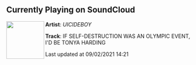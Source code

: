 ## Currently Playing on SoundCloud

[<img align="left" width="100" src="https://i1.sndcdn.com/artworks-yQHWJTxMZ5MZVWIS-OCyq0g-t500x500.jpg">](https://soundcloud.com/g59/if-self-destruction-was-an-olympic-event-id-be-tonya-harding)

**Artist**: $UICIDEBOY$ 

**Track**: IF SELF-DESTRUCTION WAS AN OLYMPIC EVENT, I'D BE TONYA HARDING

Last updated at 09/02/2021 14:21
